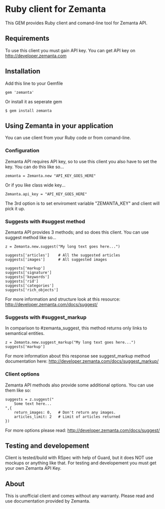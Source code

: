 # Ruby client for Zemanta

This GEM provides Ruby client and comand-line tool for Zemanta API.

## Requirements

To use this client you must gain API key. You can get API key
on http://developer.zemanta.com

## Installation

Add this line to your Gemfile
	
	gem 'zemanta'

Or install it as seperate gem

	$ gem install zemanta

## Using Zemanta in your application

You can use client from your Ruby code or from comand-line.

### Configuration

Zemanta API requires API key, so to use this client you also have to set the key. You can do this like so...

	zemanta = Zemanta.new "API_KEY_GOES_HERE"

Or if you like class wide key...

	Zemanta.api_key = "API_KEY_GOES_HERE"

The 3rd option is to set enviroment variable "ZEMANTA_KEY" and client will pick it up.

### Suggests with #suggest method

Zemanta API provides 3 methods; and so does this client.
You can use suggest method like so...

	z = Zemanta.new.suggest("My long text goes here...")

	suggests['articles'] 	# All the suggested articles
	suggests['images'] 		# All suggested images

	suggests['markup']
	suggests['signature']
	suggests['keywords']
	suggests['rid']
	suggests['categories']
	suggests['rich_objects']

For more information and structure look at this resource:
http://developer.zemanta.com/docs/suggest/

### Suggests with #suggest_markup

In comparison to #zemanta_suggest, this method returns only links to semantical entities.

	z = Zemanta.new.suggest_markup("My long text goes here...")
	suggests['markup']

For more information about this response see suggest_markup method documentation here:
http://developer.zemanta.com/docs/suggest_markup/

### Client options

Zemanta API methods also provide some additional options. You can use them like so:

	suggests = z.suggest("
		Some text here...
	",{
		return_images: 0,	# Don't return any images.
		articles_limit: 2 	# Limit of articles returned
	})

For more options please read:
http://developer.zemanta.com/docs/suggest/

## Testing and developement

Client is tested/build with RSpec with help of Guard, but it does NOT use mockups or anything like that. For testing and developement you must get your own Zemanta API Key.

## About

This is unofficial client and comes without any warranty. Please
read and use documentation provided by Zemanta.